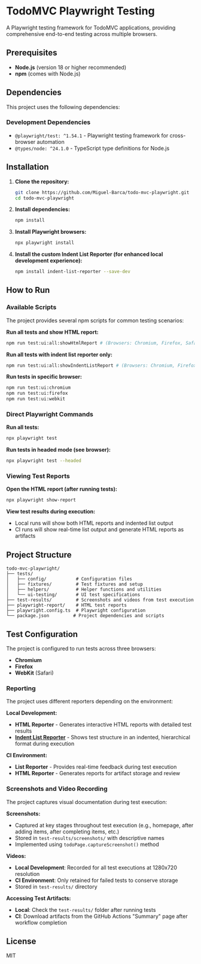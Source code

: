 # TodoMVC Playwright Testing

A Playwright testing framework for TodoMVC applications, providing comprehensive end-to-end testing across multiple browsers.

## Prerequisites

- **Node.js** (version 18 or higher recommended)
- **npm** (comes with Node.js)

## Dependencies

This project uses the following dependencies:

### Development Dependencies

- `@playwright/test: ^1.54.1` - Playwright testing framework for cross-browser automation
- `@types/node: ^24.1.0` - TypeScript type definitions for Node.js

## Installation

1. **Clone the repository:**

   ```bash
   git clone https://github.com/Miguel-Barca/todo-mvc-playwright.git
   cd todo-mvc-playwright
   ```

2. **Install dependencies:**

   ```bash
   npm install
   ```

3. **Install Playwright browsers:**

   ```bash
   npx playwright install
   ```

4. **Install the custom Indent List Reporter (for enhanced local development experience):**
   ```bash
   npm install indent-list-reporter --save-dev
   ```

## How to Run

### Available Scripts

The project provides several npm scripts for common testing scenarios:

**Run all tests and show HTML report:**

```bash
npm run test:ui:all:showHtmlReport # (Browsers: Chromium, Firefox, Safari)
```

**Run all tests with indent list reporter only:**

```bash
npm run test:ui:all:showIndentListReport # (Browsers: Chromium, Firefox, Safari)
```

**Run tests in specific browser:**

```bash
npm run test:ui:chromium
npm run test:ui:firefox
npm run test:ui:webkit
```

### Direct Playwright Commands

**Run all tests:**

```bash
npx playwright test
```

**Run tests in headed mode (see browser):**

```bash
npx playwright test --headed
```

### Viewing Test Reports

**Open the HTML report (after running tests):**

```bash
npx playwright show-report
```

**View test results during execution:**

- Local runs will show both HTML reports and indented list output
- CI runs will show real-time list output and generate HTML reports as artifacts

## Project Structure

```
todo-mvc-playwright/
├── tests/
│   ├── config/           # Configuration files
│   ├── fixtures/         # Test fixtures and setup
│   ├── helpers/          # Helper functions and utilities
│   └── ui-testing/       # UI test specifications
├── test-results/         # Screenshots and videos from test execution
├── playwright-report/    # HTML test reports
├── playwright.config.ts  # Playwright configuration
└── package.json         # Project dependencies and scripts
```

## Test Configuration

The project is configured to run tests across three browsers:

- **Chromium**
- **Firefox**
- **WebKit** (Safari)

### Reporting

The project uses different reporters depending on the environment:

**Local Development:**

- **HTML Reporter** - Generates interactive HTML reports with detailed test results
- **[Indent List Reporter](https://github.com/syzzana/indent-list-reporter)** - Shows test structure in an indented, hierarchical format during execution

**CI Environment:**

- **List Reporter** - Provides real-time feedback during test execution
- **HTML Reporter** - Generates reports for artifact storage and review

### Screenshots and Video Recording

The project captures visual documentation during test execution:

**Screenshots:**

- Captured at key stages throughout test execution (e.g., homepage, after adding items, after completing items, etc.)
- Stored in `test-results/screenshots/` with descriptive names
- Implemented using `todoPage.captureScreenshot()` method

**Videos:**

- **Local Development**: Recorded for all test executions at 1280x720 resolution
- **CI Environment**: Only retained for failed tests to conserve storage
- Stored in `test-results/` directory

**Accessing Test Artifacts:**

- **Local**: Check the `test-results/` folder after running tests
- **CI**: Download artifacts from the GitHub Actions "Summary" page after workflow completion

## License

MIT
